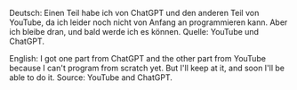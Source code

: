 Deutsch: 
Einen Teil habe ich von ChatGPT und den anderen Teil von YouTube, da ich leider noch nicht von Anfang an programmieren kann. Aber ich bleibe dran, und bald werde ich es können.
Quelle: YouTube und ChatGPT.

English:
I got one part from ChatGPT and the other part from YouTube because I can't program from scratch yet. But I'll keep at it, and soon I'll be able to do it.
Source: YouTube and ChatGPT. 
